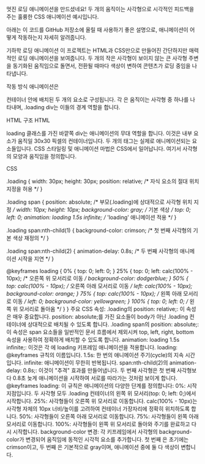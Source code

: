 멋진 로딩 애니메이션을 만드셨네요! 두 개의 움직이는 사각형으로 시각적인 피드백을 주는 훌륭한 CSS 애니메이션 예시입니다.

아래는 이 코드를 GitHub 저장소에 올릴 때 사용하기 좋은 설명으로, 애니메이션이 어떻게 작동하는지 자세히 알려줍니다.

기하학 로딩 애니메이션
이 프로젝트는 HTML과 CSS만으로 만들어진 간단하지만 매력적인 로딩 애니메이션을 보여줍니다. 두 개의 작은 사각형이 보이지 않는 큰 사각형 주변을 동기화된 움직임으로 돌면서, 전환될 때마다 색상이 변하여 콘텐츠가 로딩 중임을 나타냅니다.

작동 방식
애니메이션은 <div> 컨테이너 안에 배치된 두 개의 <span> 요소로 구성됩니다. 각 <span>은 움직이는 사각형 중 하나를 나타내며, .loading div는 이들의 경계 역할을 합니다.

HTML 구조
HTML

<div class="loading">
  <span></span>
  <span></span>
</div>
loading 클래스를 가진 바깥쪽 div는 애니메이션의 무대 역할을 합니다. 이것은 내부 <span> 요소가 움직일 30x30 픽셀의 컨테이너입니다.
두 개의 <span> 태그는 실제로 애니메이션되는 요소들입니다.
CSS 스타일링 및 애니메이션
마법은 CSS에서 일어납니다. 여기서 사각형의 모양과 움직임을 정의합니다.

CSS

.loading {
  width: 30px;
  height: 30px;
  position: relative; /* 자식 요소의 절대 위치 지정을 허용 */
}

.loading span {
  position: absolute; /* 부모(.loading)에 상대적으로 사각형 위치 지정 */
  width: 10px;
  height: 10px;
  background-color: gray; /* 기본 색상 */
  top: 0;
  left: 0;
  animation: loading 1.5s infinite; /* 'loading' 애니메이션 적용 */
}

.loading span:nth-child(1) {
  background-color: crimson; /* 첫 번째 사각형의 기본 색상 재정의 */
}

.loading span:nth-child(2) {
  animation-delay: 0.8s; /* 두 번째 사각형의 애니메이션 시작을 지연 */
}

@keyframes loading {
  0% {
    top: 0;
    left: 0;
  }
  25% {
    top: 0;
    left: calc(100% - 10px); /* 오른쪽 위 모서리로 이동 */
    background-color: dodgerblue;
  }
  50% {
    top: calc(100% - 10px); /* 오른쪽 아래 모서리로 이동 */
    left: calc(100% - 10px);
    background-color: orange;
  }
  75% {
    top: calc(100% - 10px); /* 왼쪽 아래 모서리로 이동 */
    left: 0;
    background-color: yellowgreen;
  }
  100% {
    top: 0;
    left: 0; /* 왼쪽 위 모서리로 돌아옴 */
  }
}
주요 CSS 속성:
.loading의 position: relative;: 이 속성은 매우 중요합니다. position: absolute;를 가진 <span> 요소들이 body가 아닌 .loading 컨테이너에 상대적으로 배치될 수 있도록 합니다.
.loading span의 position: absolute;: 이 속성은 span 요소들을 일반적인 문서 흐름에서 제외시켜 top, left, right, bottom 속성을 사용하여 정확하게 배치할 수 있도록 합니다.
animation: loading 1.5s infinite;: 이것은 각 <span>에 loading 키프레임 애니메이션을 적용합니다.
loading: @keyframes 규칙의 이름입니다.
1.5s: 한 번의 애니메이션 주기(cycle)의 지속 시간입니다.
infinite: 애니메이션이 무한히 반복됩니다.
span:nth-child(2)의 animation-delay: 0.8s;: 이것이 "추격" 효과를 만들어냅니다. 두 번째 사각형은 첫 번째 사각형보다 0.8초 늦게 애니메이션을 시작하여 서로를 따라가는 것처럼 보이게 합니다.
@keyframes loading: 이 규칙은 애니메이션의 다양한 단계를 정의합니다:
0%: 시작 지점입니다. 두 사각형 모두 .loading 컨테이너의 왼쪽 위 모서리(top: 0; left: 0;)에서 시작합니다.
25%: 사각형들이 오른쪽 위 모서리로 이동합니다. calc(100% - 10px)는 사각형 자체의 10px 너비/높이를 고려하여 컨테이너 가장자리에 정확히 위치하도록 합니다.
50%: 사각형들이 오른쪽 아래 모서리로 이동합니다.
75%: 사각형들이 왼쪽 아래 모서리로 이동합니다.
100%: 사각형들이 왼쪽 위 모서리로 돌아와 주기를 완료하고 다시 시작합니다.
background-color 변경: 각 키프레임에서 사각형의 background-color가 변경되어 움직임에 동적인 시각적 요소를 추가합니다. 첫 번째 <span>은 초기에는 crimson이고, 두 번째 <span>은 기본적으로 gray이며, 애니메이션 중에 둘 다 색상이 변합니다.
